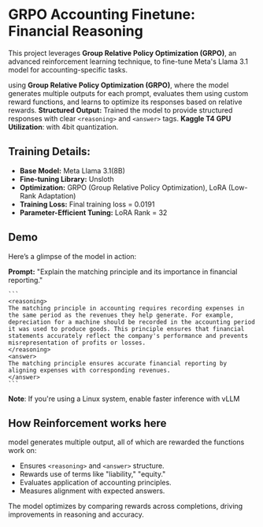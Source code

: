 # GRPO Accounting Finetune: Financial Reasoning

This project leverages **Group Relative Policy Optimization (GRPO)**, an advanced reinforcement learning technique, to fine-tune Meta's Llama 3.1 model for accounting-specific tasks.


using **Group Relative Policy Optimization (GRPO)**, where the model generates multiple outputs for each prompt, evaluates them using custom reward functions, and learns to optimize its responses based on relative rewards.
**Structured Output:** Trained the model to provide structured responses with clear `<reasoning>` and `<answer>` tags.
**Kaggle T4 GPU Utilization**: with 4bit quantization.

## Training Details:

*   **Base Model:** Meta Llama 3.1(8B)
*   **Fine-tuning Library:** Unsloth
*   **Optimization:** GRPO (Group Relative Policy Optimization), LoRA (Low-Rank Adaptation)
*   **Training Loss:** Final training loss = 0.0191
*   **Parameter-Efficient Tuning:** LoRA Rank = 32

## Demo

Here’s a glimpse of the model in action:

   **Prompt:** "Explain the matching principle and its importance in financial reporting."

    ```
    <reasoning>
    The matching principle in accounting requires recording expenses in the same period as the revenues they help generate. For example, depreciation for a machine should be recorded in the accounting period it was used to produce goods. This principle ensures that financial statements accurately reflect the company's performance and prevents misrepresentation of profits or losses.
    </reasoning>
    <answer>
    The matching principle ensures accurate financial reporting by aligning expenses with corresponding revenues.
    </answer>
    ```

**Note**: If you're using a Linux system, enable faster inference with vLLM

## How Reinforcement works here

model generates multiple output, all of which are rewarded
the functions work on:
-  Ensures `<reasoning>` and `<answer>` structure.
-  Rewards use of terms like "liability," "equity."
-  Evaluates application of accounting principles.
-  Measures alignment with expected answers.

The model optimizes by comparing rewards across completions, driving improvements in reasoning and accuracy.


